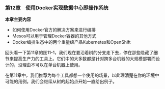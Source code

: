 ### 第12章　使用Docker实现数据中心即操作系统

**本章主要内容**

+ 如何使用Docker官方的解决方案来进行编排
+ Mesos可以用于管理Docker容器的其他方式
+ Docker编排生态中的两个重量级产品Kubernetes和OpenShift

回头看一下第11章的图11-1，我们现在要沿着树的分支走下去，停在那些隐藏了细节来提高生产力的工具上。它们中的大多数都是针对跨多台机器的大规模部署而设计的，没理由不可以在单台机器上使用。

在第11章中，我们推荐为每个工具都想一个使用的场景，以此理清楚在你的环境中可能的用例。我们会继续从树的起始点开始一直给出例子。

